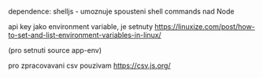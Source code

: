 dependence: 
shelljs - umoznuje spousteni shell commands nad Node


api key jako environment variable, je setnuty
https://linuxize.com/post/how-to-set-and-list-environment-variables-in-linux/

(pro setnuti source app-env)


pro zpracovavani csv pouzivam
https://csv.js.org/